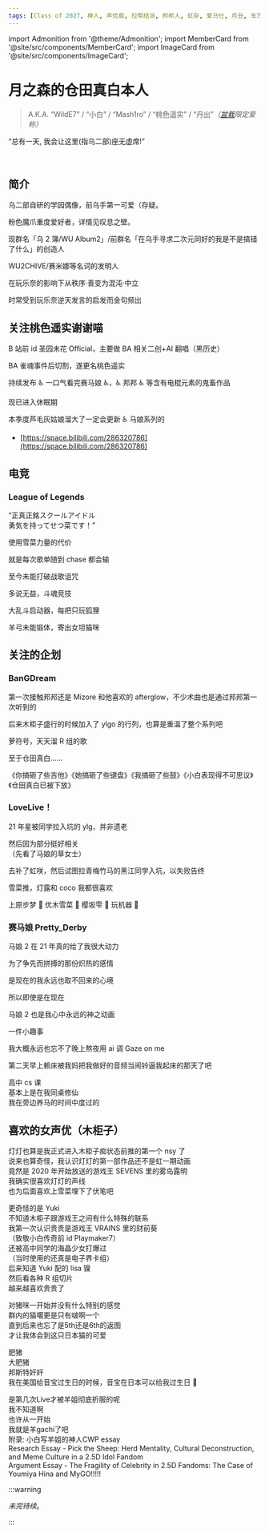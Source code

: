 ```yaml
---
tags: [Class of 2027, 神人, 声优痴, 拉帮结派, 邦邦人, 虹杂, 爱马仕, 月丑, 车万众, 森田あやみ后援团]
---
```


import Admonition from '@theme/Admonition';
import MemberCard from '@site/src/components/MemberCard';
import ImageCard from '@site/src/components/ImageCard';

# 月之森的仓田真白本人

> A.K.A. “WildE7” / “小白” / “Mash1ro” / “桃色遥实” / “丹出”_<Spoiler>（[盆栽](9999-绿色盆栽.md)</Spoiler>限定爱称）_

<Admonition type="info" icon="🧊" title="进条目啥都别说，先一起喊：">
  <span style={{ fontSize: '2rem', fontWeight: 'bold' }}>
    “总有一天, 我会让这里(指乌二部)座无虚席!”
  </span>
</Admonition>

<MemberCard
  name="月之森的仓田真白本人"
  subtitle="词条主角"
  avatar="https://lain.bgm.tv/pic/user/c/000/83/12/831297.jpg"
  link="https://bgm.tv/user/831297"
/>

<br />

## 简介

乌二部自研的学园偶像，前乌手第一可爱（存疑。

粉色魔爪重度爱好者，详情见叹息之壁。

现群名「乌 2 簿/WU Album2」/前群名「在乌手寻求二次元同好的我是不是搞错了什么」的创造人

WU2CHIVE/赛米娜等名词的发明人

在玩乐奈的影响下从秩序·善变为混沌·中立

时常受到玩乐奈逆天发言的启发而金句频出

## 关注桃色遥实谢谢喵

B 站前 id 圣园未花 Official，主要做 BA 相关二创+AI 翻唱（黑历史）

BA 雀魂事件后切割，遂更名桃色遥实

持续发布 ♿ 一口气看完赛马娘 ♿，♿ 邦邦 ♿ 等含有电棍元素的鬼畜作品

现已进入休眠期

本季度芦毛灰姑娘溜大了一定会更新 ♿ 马娘系列的

-   [https://space.bilibili.com/286320786](https://space.bilibili.com/286320786)

## 电竞

### League of Legends

<MemberCard
  name="YukiSetsuna"
  subtitle="战斗用id"
  avatar="https://avatars.cloudflare.steamstatic.com/6bb50873509bc7de854c5cadcc5e66c58c8a1d75_full.jpg"
  link="https://op.gg/lol/summoners/na/YukiSetsuna-WILDE"
/>
“正真正銘スクールアイドル\
勇気を持ってせつ菜です！”

使用雪菜力量的代价

就是每次歌单随到 chase 都会输

至今未能打破战歌诅咒

多说无益，斗魂竞技

大乱斗启动器，每把只玩狐狸

羊弓未能锻体，寄出女坦猫咪

## 关注的企划

### BanGDream

第一次接触邦邦还是 Mizore 和他喜欢的 afterglow，不少术曲也是通过邦邦第一次听到的

后来木柜子盛行的时候加入了 ylgo 的行列，也算是重温了整个系列吧

萝符号，天天溜 R 组的歌

至于仓田真白……

《你搞砸了些吉他》《她搞砸了些键盘》《我搞砸了些鼓》《小白表现得不可思议》《仓田真白已被下放》

### LoveLive！

21 年星被同学拉入坑的 ylg，并非遗老

然后因为部分挺好相关\
（先看了马娘的草女士）

去补了虹咲，然后试图拉青梅竹马的黑江同学入坑，以失败告终

雪菜推，灯露和 coco 我都很喜欢

上原步梦 🥰 优木雪菜 🥰 樱坂雫 🥰 玩机器 🤮

### 赛马娘 Pretty_Derby

马娘 2 在 21 年真的给了我很大动力

为了争先而拼搏的那份炽热的感情

是现在的我永远也取不回来的心境

所以即使是在现在

马娘 2 也是我心中永远的神之动画

一件小趣事

我大概永远也忘不了晚上熬夜用 ai 调 Gaze on me

第二天早上赖床被我妈把我做好的音频当闹铃逼我起床的那天了吧

高中 cs 课\
基本上是在我同桌修仙\
我在旁边养马的时间中度过的

## 喜欢的女声优（木柜子）

<MemberCard
  name="♿楠木灯♿"
  subtitle="楠木灯……我的楠木灯[WDNMD]"
  avatar="https://pbs.twimg.com/profile_images/1833156286617468928/vFmpd0Wv_400x400.jpg"
  link="https://www.kusunokitomori.com/"
/>

灯灯也算是我正式进入木柜子痴状态前推的第一个 nsy 了\
说来也算奇怪，我认识灯灯的第一部作品还不是虹一期动画\
竟然是 2020 年开始放送的游戏王 SEVENS 里的雾岛露明\
我确实很喜欢灯灯的声线\
也为后面喜欢上雪菜埋下了伏笔吧


<MemberCard
  name="🦜中岛由贵❄️"
  subtitle="yuki……"
  avatar="https://pbs.twimg.com/media/GeG_581a8AAQh0H?format=jpg&name=small"
  link="https://x.com/Yuki_Nakashim"
/>

更奇怪的是 Yuki\
不知道木柜子跟游戏王之间有什么特殊的联系\
我第一次认识贵贵是游戏王 VRAINS 里的财前葵\
（致敬小白传奇前 id Playmaker7）\
还被高中同学的海晶少女打爆过\
（当时使用的还真是电子界卡组）\
后来知道 Yuki 配的 lisa 镍\
然后看各种 R 组切片\
越来越喜欢贵贵了

<MemberCard
  name="🐷青木阳菜🐱"
  subtitle="猪斯特咪咪"
  avatar="https://pbs.twimg.com/media/Gb7n7CVb0AAFe0L?format=jpg&name=large"
  link="https://x.com/aoki__hina"
/>

对猪咪一开始并没有什么特别的感觉\
群内的猫噶更是只有啵啊一个\
直到后来也忘了是5th还是6th的返图\
才让我体会到这只日本猫的可爱

<MemberCard
  name="🇰🇷进藤天音🇰🇷"
  subtitle="近亲天音"
  avatar="https://pbs.twimg.com/media/GmF-pZpbcAEj1M8?format=jpg&name=large"
  link="https://x.com/amane_bushi"
/>
肥猪\
大肥猪\
邦斯特奸奸\
我在美国给音宝过生日的时候，音宝在日本可以给我过生日 🥰

<MemberCard
  name="羊宫妃那"
  subtitle="1234，56789"
  avatar="https://pbs.twimg.com/profile_images/1476931410430619655/YmfCuXt4_400x400.jpg"
  link="https://x.com/Hina_Youmiya"
/>

是第几次Live才被羊姐彻底折服的呢\
我不知道啊\
也许从一开始\
我就是羊gachi了吧\
附录: 小白写羊姐的神人CWP essay\
Research Essay - Pick the Sheep: Herd Mentality, Cultural Deconstruction, and Meme Culture in a 2.5D Idol Fandom\
Argument Essay - The Fragility of Celebrity in 2.5D Fandoms: The Case of Youmiya Hina and MyGO!!!!!

:::warning

_未完待续_。

:::
